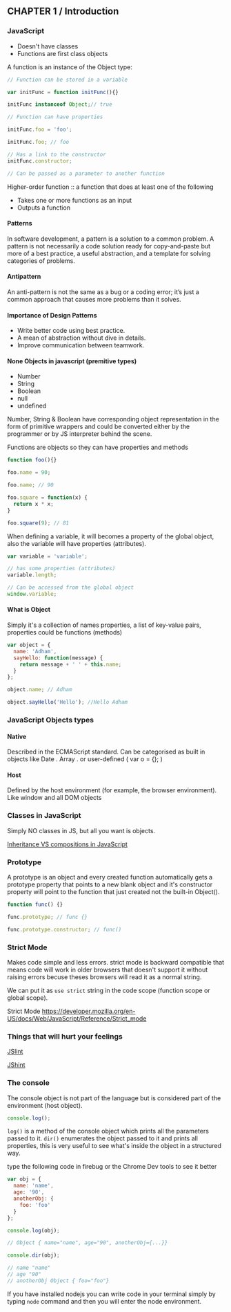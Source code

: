 ## CHAPTER 1 / Introduction

### JavaScript

 - Doesn't have classes
 - Functions are first class objects

A function is an instance of the Object type:

``` javascript
// Function can be stored in a variable

var initFunc = function initFunc(){}

initFunc instanceof Object;// true

// Function can have properties

initFunc.foo = 'foo';

initFunc.foo; // foo

// Has a link to the constructor
initFunc.constructor;

// Can be passed as a parameter to another function
```

Higher-order function :: a function that does at least one of the following

 - Takes one or more functions as an input
 - Outputs a function

#### Patterns

In software development, a pattern is a solution to a common problem. A pattern is not necessarily a code solution ready for copy-and-paste but more of a best practice, a useful abstraction, and a template for solving categories of problems.

#### Antipattern

An anti-pattern is not the same as a bug or a coding error; it’s just a common approach that causes more problems than it solves.

#### Importance of Design Patterns

 - Write better code using best practice.
 - A mean of abstraction without dive in details.
 - Improve communication between teamwork.

#### None Objects in javascript (premitive types)

- Number
- String
- Boolean
- null
- undefined

Number, String & Boolean have corresponding object representation in the form of primitive wrappers and could be converted either by the programmer or by JS interpreter behind the scene.

Functions are objects so they can have properties and methods

``` javascript
function foo(){}

foo.name = 90;

foo.name; // 90

foo.square = function(x) {
  return x * x;
}

foo.square(9); // 81
```

When defining a variable, it will becomes a property of the global object, also the variable will have properties (attributes).

``` javascript
var variable = 'variable';

// has some properties (attributes)
variable.length;

// Can be accessed from the global object
window.variable;
```

#### What is Object

Simply it's a collection of names properties, a list of key-value pairs, properties could be functions (methods)

``` javascript
var object = {
  name: 'Adham',
  sayHello: function(message) {
    return message + ' ' + this.name;
  }
};

object.name; // Adham

object.sayHello('Hello'); //Hello Adham
```

### JavaScript Objects types

#### Native

Described in the ECMAScript standard. Can be categorised as built in objects like Date . Array . or user-defined ( var o = {}; )

#### Host

Defined by the host environment (for example, the browser environment). Like window and all DOM objects

### Classes in JavaScript

Simply NO classes in JS, but all you want is objects.

[Inheritance VS compositions in JavaScript]( http://stackoverflow.com/questions/8696695/composition-inheritance-and-aggregation-in-javascript)

### Prototype
A prototype is an object and every created function automatically gets a prototype property that points to a new blank object and it's constructor property will point to the function that just created not the built-in Object().

``` javascript
function func() {}

func.prototype; // func {}

func.prototype.constructor; // func()
```

### Strict Mode

Makes code simple and less errors.
strict mode is backward compatible that means code will work in older browsers that doesn't support it without raising errors becuse theses browsers will read it as a normal string.

We can put it as `use strict` string in the code scope (function scope or global scope).

Strict Mode https://developer.mozilla.org/en-US/docs/Web/JavaScript/Reference/Strict_mode


### Things that will hurt your feelings

[JSlint](http://www.jslint.com/)

[JShint](http://www.jshint.com/)

### The console

The console object is not part of the language but is considered part of the environment (host object).

``` javascript
console.log();
```

`log()` is a method of the console object which prints all the parameters passed to it.
`dir()` enumerates the object passed to it and prints all properties, this is very useful to see what's inside the object in a structured way.

type the following code in firebug or the Chrome Dev tools to see it better

``` javascript
var obj = {
  name: 'name',
  age: '90',
  anotherObj: {
    foo: 'foo'
  }
};

console.log(obj);

// Object { name="name", age="90", anotherObj={...}}

console.dir(obj);

// name "name"
// age "90"
// anotherObj Object { foo="foo"}
```

If you have installed nodejs you can write code in your terminal simply by typing `node` command and then you will enter the node environment.
